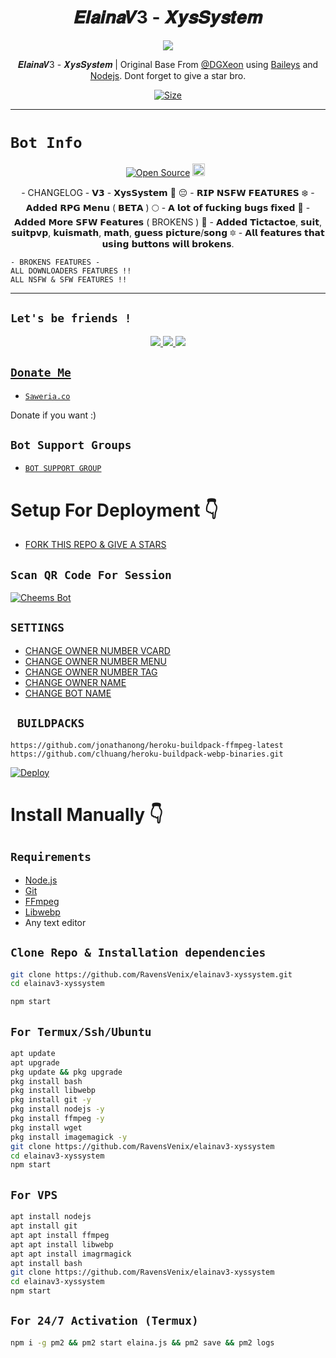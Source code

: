

<h1 align="center">
𝑬𝒍𝒂𝒊𝒏𝒂𝑽3 - 𝑿𝒚𝒔𝑺𝒚𝒔𝒕𝒆𝒎<br></h1>
<p align="center">
<img src="https://telegra.ph/file/df0edc1680a71b37145af.jpg" />
</p>

<p align="center">
𝑬𝒍𝒂𝒊𝒏𝒂𝑽3 - 𝑿𝒚𝒔𝑺𝒚𝒔𝒕𝒆𝒎 | Original Base From <a href="https://github.com/DGXeon" target="_blank">@DGXeon</a> using <a href="https://github.com/adiwajshing/Baileys" target="_blank">Baileys</a> and <a href="https://github.com/nodejs" target="_blank">Nodejs</a>. Dont forget to give a star bro.
</p>

<p align="center">
<a href="https://youtu.be/WiIqCdiDjFo"><img title="Size" src="https://img.shields.io/badge/Tutorial-Video-green"></a>
</p>

------

# ```Bot Info```
<p align="center">
<a href="https://github.com/RavensVenix/"><img title="Open Source" src="https://img.shields.io/badge/Author-RavensVenix-red"></a>
<a href="https://github.com/RavensVenix/elainav3-xyssystem/graphs/commit-activity"><img height="20" src="https://img.shields.io/badge/Maintained-Idk%3F-yellow"></a>&nbsp;&nbsp;
</p>
<p align='center'>
    - CHANGELOG -
    𝗩𝟯 - 𝗫𝘆𝘀𝗦𝘆𝘀𝘁𝗲𝗺 🪷
😔 - 𝗥𝗜𝗣 𝗡𝗦𝗙𝗪 𝗙𝗘𝗔𝗧𝗨𝗥𝗘𝗦
❄️ - 𝗔𝗱𝗱𝗲𝗱 𝗥𝗣𝗚 𝗠𝗲𝗻𝘂 ( 𝗕𝗘𝗧𝗔 )
🌕 - 𝗔 𝗹𝗼𝘁 𝗼𝗳 𝗳𝘂𝗰𝗸𝗶𝗻𝗴 𝗯𝘂𝗴𝘀 𝗳𝗶𝘅𝗲𝗱
🧃 - 𝗔𝗱𝗱𝗲𝗱 𝗠𝗼𝗿𝗲 𝗦𝗙𝗪 𝗙𝗲𝗮𝘁𝘂𝗿𝗲𝘀 ( BROKENS )
🔰 - 𝗔𝗱𝗱𝗲𝗱 𝗧𝗶𝗰𝘁𝗮𝗰𝘁𝗼𝗲, 𝘀𝘂𝗶𝘁, 𝘀𝘂𝗶𝘁𝗽𝘃𝗽, 𝗸𝘂𝗶𝘀𝗺𝗮𝘁𝗵, 𝗺𝗮𝘁𝗵, 𝗴𝘂𝗲𝘀𝘀 𝗽𝗶𝗰𝘁𝘂𝗿𝗲/𝘀𝗼𝗻𝗴
🔯 - 𝗔𝗹𝗹 𝗳𝗲𝗮𝘁𝘂𝗿𝗲𝘀 𝘁𝗵𝗮𝘁 𝘂𝘀𝗶𝗻𝗴 𝗯𝘂𝘁𝘁𝗼𝗻𝘀 𝘄𝗶𝗹𝗹 𝗯𝗿𝗼𝗸𝗲𝗻𝘀.
    </p>

    - BROKENS FEATURES -
    ALL DOWNLOADERS FEATURES !!
    ALL NSFW & SFW FEATURES !!
-------

## ```Let's be friends !```
<p align="center">
<a href="https://wa.me/6281338302495"><img src="https://img.shields.io/badge/-CONTACT%206XZY-25D366?style=for-the-badge&logo=whatsapp&logoColor=white" />
<a href="https://chat.whatsapp.com/K0eLuHKuOYi3DcaUDb1JcK"><img src="https://img.shields.io/badge/Join Official GC-25D366?style=for-the-badge&logo=whatsapp&logoColor=white" />
<a href="t.me/vmxone"><img src="https://img.shields.io/badge/Telegram-195EFF?style=for-the-badge&logo=telegram&logoColor=ff000000&link=https://www.youtube.com/c/BOTINDO" /><br>
</p>

## ```Donate Me```

- [`Saweria.co`](https://saweria.co/6xzy)

<p align="left">
Donate if you want :)
</p>

## ```Bot Support Groups```

- [`BOT SUPPORT GROUP`](https://chat.whatsapp.com/K0eLuHKuOYi3DcaUDb1JcK)

# Setup For Deployment 👇

- [FORK THIS REPO & GIVE A STARS](https://github.com/RavensVenix/elainav3-xyssystem/fork)

## `Scan QR Code For Session`
[![Cheems Bot](https://repl.it/badge/github/quiec/whatsasena)](https://replit.com/@DGXeon/Cheems-Bot-Multi-Device-Qr-Code-Generator?output%20only=1&lite=1#index.js)

## `SETTINGS`

- [CHANGE OWNER NUMBER VCARD](https://github.com/RavensVenix/elainav3-xyssystem/blob/master/settings.js#L58)
- [CHANGE OWNER NUMBER MENU](https://github.com/RavensVenix/elainav3-xyssystem/blob/master/settings.js#L65)
- [CHANGE OWNER NUMBER TAG](https://github.com/RavensVenix/elainav3-xyssystem/blob/master/settings.js#L66)
- [CHANGE OWNER NAME](https://github.com/RavensVenix/elainav3-xyssystem/blob/master/settings.js#L59)
- [CHANGE BOT NAME](https://github.com/RavensVenix/elainav3-xyssystem/blob/master/settings.js#L67)

## ` BUILDPACKS`

```
https://github.com/jonathanong/heroku-buildpack-ffmpeg-latest
https://github.com/clhuang/heroku-buildpack-webp-binaries.git
```

[![Deploy](https://www.herokucdn.com/deploy/button.svg)](https://heroku.com/deploy?template=https://github.com/RavensVenix/elainav3-xyssystem/)

# Install Manually 👇
## `Requirements`
* [Node.js](https://nodejs.org/en/)
* [Git](https://git-scm.com/downloads)
* [FFmpeg](https://github.com/BtbN/FFmpeg-Builds/releases/download/autobuild-2020-12-08-13-03/ffmpeg-n4.3.1-26-gca55240b8c-win64-gpl-4.3.zip)
* [Libwebp](https://developers.google.com/speed/webp/download)
* Any text editor
## `Clone Repo & Installation dependencies`
```bash
git clone https://github.com/RavensVenix/elainav3-xyssystem.git
cd elainav3-xyssystem

npm start
```
## `For Termux/Ssh/Ubuntu`
```bash
apt update
apt upgrade
pkg update && pkg upgrade
pkg install bash
pkg install libwebp
pkg install git -y
pkg install nodejs -y 
pkg install ffmpeg -y 
pkg install wget
pkg install imagemagick -y
git clone https://github.com/RavensVenix/elainav3-xyssystem
cd elainav3-xyssystem
npm start
```
## `For VPS`
```bash
apt install nodejs 
apt install git 
apt apt install ffmpeg 
apt apt install libwebp 
apt apt install imagrmagick
apt install bash
git clone https://github.com/RavensVenix/elainav3-xyssystem
cd elainav3-xyssystem
npm start
```
## `For 24/7 Activation (Termux)`
```bash
npm i -g pm2 && pm2 start elaina.js && pm2 save && pm2 logs
```
